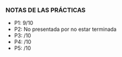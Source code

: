 ### NOTAS DE LAS PRÁCTICAS

- P1: 9/10
- P2: No presentada por no estar terminada
- P3: /10
- P4: /10
- P5: /10